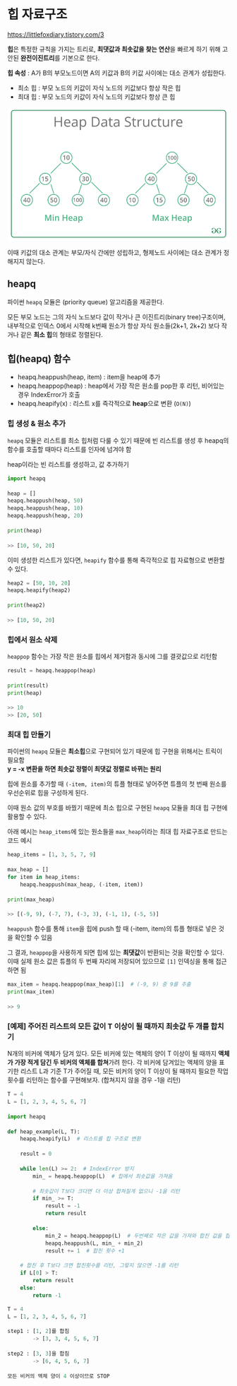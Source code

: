 # 힙 자료구조
https://littlefoxdiary.tistory.com/3   

**힙**은 특정한 규칙을 가지는 트리로, **최댓값과 최솟값을 찾는 연산**을 빠르게 하기 위해 고안된 **완전이진트리**를 기본으로 한다.

**힙 속성** : A가 B의 부모노드이면 A의 키값과 B의 키값 사이에는 대소 관계가 성립한다.

- 최소 힙 : 부모 노드의 키값이 자식 노드의 키값보다 항상 작은 힙
- 최대 힙 : 부모 노드의 키값이 자식 노드의 키값보다 항상 큰 힙

![힙구조](./imgs/heap01.png)

이때 키값의 대소 관계는 부모/자식 간에만 성립하고, 형제노드 사이에는 대소 관계가 정해지지 않는다.

## heapq
파이썬 `heapq` 모듈은 (priority queue) 알고리즘을 제공한다.

모든 부모 노드는 그의 자식 노드보다 값이 작거나 큰 이진트리(binary tree)구조이며, 내부적으로 인덱스 0에서 시작해 k번째 원소가 항상 자식 원소들(2k+1, 2k+2) 보다 작거나 같은 **최소 힙**의 형태로 정렬된다.

## 힙(heapq) 함수
- heapq.heappush(heap, item) : item을 heap에 추가
- heapq.heappop(heap) : heap에서 가장 작은 원소를 pop한 후 리턴, 비어있는 경우 IndexError가 호출
- heapq.heapify(x) : 리스트 x를 즉각적으로 **heap**으로 변환 (`O(N)`)

### 힙 생성 & 원소 추가
`heapq` 모듈은 리스트를 최소 힙처럼 다룰 수 있기 때문에 빈 리스트를 생성 후 heapq의 함수를 호출할 때마다 리스트를 인자에 넘겨야 함

heap이라는 빈 리스트를 생성하고, 값 추가하기

```python
import heapq

heap = []
heapq.heappush(heap, 50)
heapq.heappush(heap, 10)
heapq.heappush(heap, 20)

print(heap)

>> [10, 50, 20]
```

이미 생성한 리스트가 있다면, `heapify` 함수를 통해 즉각적으로 힙 자료형으로 변환할 수 있다.

```python
heap2 = [50, 10, 20]
heapq.heapify(heap2)

print(heap2)

>> [10, 50, 20]
```

### 힙에서 원소 삭제
`heappop` 함수는 가장 작은 원소를 힙에서 제거함과 동시에 그를 결괏값으로 리턴함

```python
result = heapq.heappop(heap)

print(result)
print(heap)

>> 10
>> [20, 50]
```

### 최대 힙 만들기
파이썬의 `heapq` 모듈은 **최소힙**으로 구현되어 있기 때문에 힙 구현을 위해서는 트릭이 필요함   
**y = -x 변환을 하면 최솟값 정렬이 최댓값 정렬로 바뀌는 원리**

힙에 원소를 추가할 때 `(-item, item)`의 튜플 형태로 넣어주면 튜플의 첫 번째 원소를 우선순위로 힙을 구성하게 된다.   

이때 원소 값의 부호를 바꿨기 때문에 최소 힙으로 구현된 `heapq` 모듈을 최대 힙 구현에 활용할 수 있다.

아래 예시는 `heap_items`에 있는 원소들을 `max_heap`이라는 최대 힙 자료구조로 만드는 코드 예시

```python
heap_items = [1, 3, 5, 7, 9]

max_heap = []
for item in heap_items:
    heapq.heappush(max_heap, (-item, item))

print(max_heap)

>> [(-9, 9), (-7, 7), (-3, 3), (-1, 1), (-5, 5)]
```

`heappush` 함수를 통해 `item`을 힙에 push 할 때 (-item, item)의 튜플 형태로 넣은 것을 확인할 수 있음

그 결과, `heappop`을 사용하게 되면 힙에 있는 **최댓값**이 반환되는 것을 확인할 수 있다. 이때 실제 원소 값은 튜플의 두 번째 자리에 저장되어 있으므로 `[1]` 인덱싱을 통해 접근하면 됨

```python
max_item = heapq.heappop(max_heap)[1]  # (-9, 9) 중 9를 추출
print(max_item)

>> 9
```

### [예제] 주어진 리스트의 모든 값이 T 이상이 될 때까지 최솟값 두 개를 합치기
N개의 비커에 액체가 담겨 있다. 모든 비커에 있는 액체의 양이 T 이상이 될 때까지 **액체가 가장 적게 담긴 두 비커의 액체를 합쳐**가려 한다. 각 비커에 담겨있는 액체의 양을 표기한 리스트 L과 기준 T가 주어질 때, 모든 비커의 양이 T 이상이 될 때까지 필요한 작업 횟수를 리턴하는 함수를 구현해보자. (합쳐지지 않을 경우 -1을 리턴)

```python 
T = 4
L = [1, 2, 3, 4, 5, 6, 7]

import heapq

def heap_example(L, T):
    heapq.heapify(L)  # 리스트를 힙 구조로 변환

    result = 0

    while len(L) >= 2:  # IndexError 방지
        min_ = heapq.heappop(L)  # 힙에서 최솟값을 가져옴

        # 최솟값이 T보다 크다면 더 이상 합쳐질게 없으니 -1을 리턴
        if min_ >= T:
            result = -1
            return result

        else:
            min_2 = heapq.heappop(L)  # 두번째로 작은 값을 가져와 합친 값을 힙에 push
            heapq.heappush(L, min_ + min_2)
            result += 1  # 합친 횟수 +1

    # 합친 후 T보다 크면 합친횟수를 리턴, 그렇지 않으면 -1를 리턴
    if L[0] > T:
        return result
    else:
        return -1
```

```python
T = 4
L = [1, 2, 3, 4, 5, 6, 7]

step1 : [1, 2]를 합침
        -> [3, 3, 4, 5, 6, 7]

step2 : [3, 3]을 합침
        -> [6, 4, 5, 6, 7]

모든 비커의 액체 양이 4 이상이므로 STOP
```